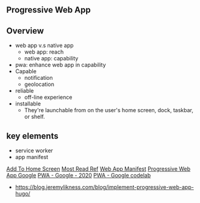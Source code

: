## Progressive Web App

## Overview
* web app v.s native app
    * web app: reach
    * native app: capability
* pwa: enhance web app in capability
* Capable
    * notification
    * geolocation
* reliable
    * off-line experience
* installable
    * They're launchable from on the user's home screen, dock, taskbar, or shelf.

## key elements
* service worker
* app manifest


[Add To Home Screen](https://developers.google.com/web/fundamentals/app-install-banners/)
[Most Read Ref](https://addyosmani.com/blog/getting-started-with-progressive-web-apps/)
[Web App Manifest](https://developer.mozilla.org/en-US/docs/Web/Manifest)
[Progressive Web App Google](https://developers.google.com/web/progressive-web-apps/)
[PWA - Google - 2020](https://web.dev/progressive-web-apps/)
[PWA - Google codelab](https://codelabs.developers.google.com/dev-pwa-training/)
* https://blog.jeremylikness.com/blog/implement-progressive-web-app-hugo/
